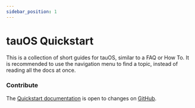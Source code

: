 ```yaml
---
sidebar_position: 1
---
```


# tauOS Quickstart

This is a collection of short guides for tauOS, similar to a FAQ or How To.
It is recommended to use the navigation menu to find a topic, instead of reading all the docs at once.

### Contribute

The [Quickstart documentation](https://github.com/tau-OS/docs/tree/main/docs/quickstart) is open to changes on [GitHub](https://github.com/tau-OS).
